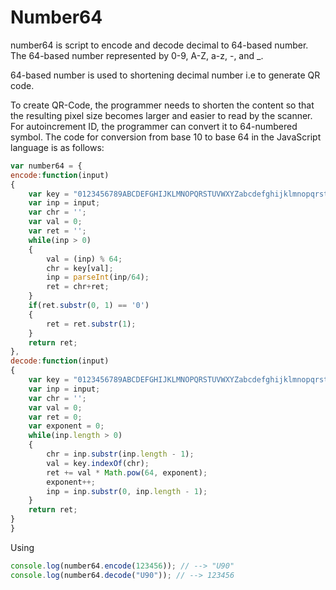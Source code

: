# Number64

number64 is script to encode and decode decimal to 64-based number. The 64-based number represented by 0-9, A-Z, a-z, -, and _.

64-based number is used to shortening decimal number i.e to generate QR code.

To create QR-Code, the programmer needs to shorten the content so that the resulting pixel size becomes larger and easier to read by the scanner. For autoincrement ID, the programmer can convert it to 64-numbered symbol. The code for conversion from base 10 to base 64 in the JavaScript language is as follows:

```JavaScript
var number64 = {
encode:function(input)
{
	var key = "0123456789ABCDEFGHIJKLMNOPQRSTUVWXYZabcdefghijklmnopqrstuvwxyz-_";
	var inp = input;
	var chr = '';
	var val = 0;
	var ret = '';
	while(inp > 0)
	{
		val = (inp) % 64;
		chr = key[val];
		inp = parseInt(inp/64);
		ret = chr+ret;
	}
	if(ret.substr(0, 1) == '0')
	{
		ret = ret.substr(1);
	}
	return ret;
},
decode:function(input)
{
	var key = "0123456789ABCDEFGHIJKLMNOPQRSTUVWXYZabcdefghijklmnopqrstuvwxyz-_";
	var inp = input;
	var chr = '';
	var val = 0;
	var ret = 0;
	var exponent = 0;
	while(inp.length > 0)
	{
		chr = inp.substr(inp.length - 1);
		val = key.indexOf(chr);
		ret += val * Math.pow(64, exponent);
		exponent++;
		inp = inp.substr(0, inp.length - 1);
	}
	return ret;
}
}
```


Using

```JavaScript
console.log(number64.encode(123456)); // --> "U90"
console.log(number64.decode("U90")); // --> 123456
```

